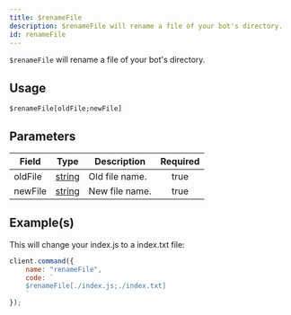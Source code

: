 ```yaml
---
title: $renameFile
description: $renameFile will rename a file of your bot's directory.
id: renameFile
---
```


`$renameFile` will rename a file of your bot's directory.

## Usage

```aoi
$renameFile[oldFile;newFile]
```

## Parameters

| Field   | Type                                                                                              | Description    | Required |
| ------- | ------------------------------------------------------------------------------------------------- | -------------- | :------: |
| oldFile | [string](https://developer.mozilla.org/en-US/docs/Web/JavaScript/Reference/Global_Objects/String) | Old file name. |   true   |
| newFile | [string](https://developer.mozilla.org/en-US/docs/Web/JavaScript/Reference/Global_Objects/String) | New file name. |   true   |

## Example(s)

This will change your index.js to a index.txt file:

```javascript
client.command({
    name: "renameFile",
    code: `
    $renameFile[./index.js;./index.txt]
    `
});
```

